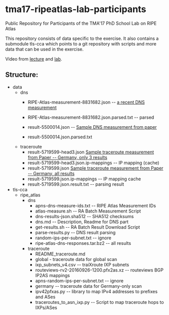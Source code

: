 # tma17-ripeatlas-lab-participants
Public Repository for Participants of the TMA'17 PhD School Lab on RIPE Atlas

This repository consists of data specific to the exercise. 
It also contains a submodule tls-cca which points to a git repository with scripts and more data that can be used in the exercise.

Video from [lecture](	https://youtu.be/7Riz80tgkyg) and [lab](https://youtu.be/1froq9uJd9k).


## Structure:

* data
	* dns
		* RIPE-Atlas-measurement-8831682.json -- [a recent DNS measurement](https://atlas.ripe.net/measurements/8831682)
		* RIPE-Atlas-measurement-8831682.json.parsed.txt  -- parsed
		* result-5500014.json -- [Sample DNS measurement from paper](https://atlas.ripe.net/measurements/5500016/)  

		* result-5500014.json.parsed.txt 
	* traceroute 
		* result-5719599-head3.json [Sample traceroute measurement from Paper -- Germany, only 3 results](https://atlas.ripe.net/measurements/5719601/) 
		* result-5719599-head3.json.ip-mappings  -- IP mapping (cache)
		* result-5719599.json  [Sample traceroute measurement from Paper -- Germany, all  results](https://atlas.ripe.net/measurements/5719601/) 
		* result-5719599.json.ip-mappings	-- IP mapping cache
		* result-5719599.json.result.txt -- parsing result
* tls-cca
	* ripe_atlas
		* dns
			* apns-dns-measure-ids.txt  -- RIPE Atlas Measurement IDs
			* atlas-measure.sh   -- RA Batch Measurement Script
			* dns-results-json.sha512   -- SHA512 checksums
			* dns.md -- Description, Readme for DNS part
			* get-results.sh -- RA Batch Result Download Script
			* parse-results.py -- DNS result parsing
			* random-ips-per-subnet.txt  -- ignore
			* ripe-atlas-dns-responses.tar.bz2 -- all results
		* traceroute 
			* README_traceroute.md
			* global - traceroute data for global scan
			* ixp_subnets_v4.csv	  -- traiXroute IXP subnets
			* routeviews-rv2-20160926-1200.pfx2as.xz -- routeviews BGP IP2AS mappings
			* apns-random-ips-per-subnet.txt	-- ignore
			* germany -- traceroute data for Germany-only scan 
			* ipv42pfxas.py   -- library to map IPv4 addresses to prefixes and ASes
			* traceroutes_to_asn_ixp.py -- Script to map traceroute hops to IXPs/ASes
